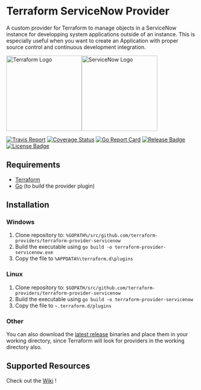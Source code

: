 # Terraform ServiceNow Provider

A custom provider for Terraform to manage objects in a ServiceNow instance for developping system applications outside of an instance. This is especially useful when you want to create an Application with proper source control and continuous development integration.

<img src="https://www.terraform.io/assets/images/og-image-8b3e4f7d.png" height="200" alt="Terraform Logo"/><img src="https://community.servicenow.com/c4fe846adbb95f0037015e77dc961918.iix" height="200" alt="ServiceNow Logo"/>

[![Travis Report](https://travis-ci.org/tylerhatton/terraform-provider-servicenow.svg?branch=master)](https://travis-ci.org/tylerhatton/terraform-provider-servicenow) [![Coverage Status](https://coveralls.io/repos/github/tylerhatton/terraform-provider-servicenow/badge.svg)](https://coveralls.io/github/tylerhatton/terraform-provider-servicenow)
[![Go Report Card](https://goreportcard.com/badge/github.com/tylerhatton/terraform-provider-servicenow)](https://goreportcard.com/report/github.com/tylerhatton/terraform-provider-servicenow)
[![Release Badge](https://img.shields.io/github/release/tylerhatton/terraform-provider-servicenow.svg)](https://github.com/tylerhatton/terraform-provider-servicenow/releases/latest)
[![License Badge](https://img.shields.io/github/license/tylerhatton/terraform-provider-servicenow.svg)](LICENSE)

## Requirements

- [Terraform](https://www.terraform.io/downloads.html)
- [Go](https://golang.org/doc/install) (to build the provider plugin)

## Installation

### Windows

1. Clone repository to: `%GOPATH%/src/github.com/terraform-providers/terraform-provider-servicenow`
1. Build the executable using `go build -o terraform-provider-servicenow.exe`
1. Copy the file to `%APPDATA%\terraform.d\plugins`

### Linux

1. Clone repository to: `$GOPATH/src/github.com/terraform-providers/terraform-provider-servicenow`
1. Build the executable using `go build -o terraform-provider-servicenow`
1. Copy the file to `~.terraform.d/plugins`

### Other

You can also download the [latest release](https://github.com/tylerhatton/terraform-provider-servicenow/releases) binaries and place them in your working directory, since Terraform will look for providers in the working directory also.

## Supported Resources

Check out the [Wiki](https://github.com/tylerhatton/terraform-provider-servicenow/wiki) !
